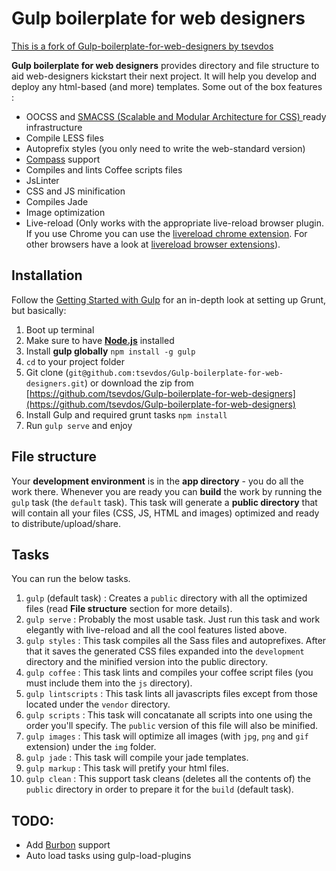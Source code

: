 # Gulp boilerplate for web designers

[This is a fork of Gulp-boilerplate-for-web-designers by tsevdos](https://github.com/tsevdos/Gulp-boilerplate-for-web-designers)

**Gulp boilerplate for web designers** provides directory and file structure to aid web-designers kickstart their next project. It will help you develop and deploy any html-based (and more) templates. Some out of the box features :

- OOCSS and [SMACSS (Scalable and Modular Architecture for CSS) ](http://smacss.com/) ready infrastructure
- Compile LESS files
- Autoprefix styles (you only need to write the web-standard version)
- [Compass](http://compass-style.org/) support
- Compiles and lints Coffee scripts files
- JsLinter
- CSS and JS minification
- Compiles Jade
- Image optimization
- Live-reload (Only works with the appropriate live-reload browser plugin. If you use Chrome you can use the [livereload chrome extension](https://chrome.google.com/webstore/detail/livereload/jnihajbhpnppcggbcgedagnkighmdlei). For other browsers have a look at [livereload browser extensions](http://feedback.livereload.com/knowledgebase/articles/86242-how-do-i-install-and-use-the-browser-extensions-)).

## Installation

Follow the [Getting Started with Gulp](https://github.com/gulpjs/gulp/blob/master/docs/getting-started.md#getting-started) for an in-depth look at setting up Grunt, but basically:

1. Boot up terminal
2. Make sure to have **[Node.js](http://nodejs.org/download/)** installed
3. Install **gulp globally** `npm install -g gulp`
4. `cd` to your project folder
5. Git clone (`git@github.com:tsevdos/Gulp-boilerplate-for-web-designers.git`) or download the zip from [https://github.com/tsevdos/Gulp-boilerplate-for-web-designers](https://github.com/tsevdos/Gulp-boilerplate-for-web-designers)
7. Install Gulp and required grunt tasks `npm install`
8. Run `gulp serve` and enjoy

## File structure

Your **development environment** is in the **app directory** - you do all the work there. Whenever you are ready you can **build** the work by running the `gulp` task (the `default` task). This task will generate a **public directory** that will contain all your files (CSS, JS, HTML and images) optimized and ready to distribute/upload/share.

## Tasks

You can run the below tasks.

1. `gulp` (default task) : Creates a `public` directory with all the optimized files (read **File structure** section for more details).
2. `gulp serve` : Probably the most usable task. Just run this task and work elegantly with live-reload and all the cool features listed above.
3. `gulp styles` : This task compiles all the Sass files and autoprefixes. After that it saves the generated CSS files expanded into the `development` directory and the minified version into the public directory.
4. `gulp coffee` : This task lints and compiles your coffee script files (you must include them into the `js` directory).
5. `gulp lintscripts` : This task lints all javascripts files except from those located under the `vendor` directory.
6. `gulp scripts` : This task will concatanate all scripts into one using the order you'll specify. The `public` version of this file will also be minified.
7. `gulp images` : This task will optimize all images (with `jpg`, `png` and `gif` extension) under the `img` folder.
8. `gulp jade` : This task will compile your jade templates.
9. `gulp markup` : This task will pretify your html files.
10. `gulp clean` : This support task cleans (deletes all the contents of) the `public` directory in order to prepare it for the `build` (default task).

## TODO:

- Add [Burbon](http://bourbon.io/) support
- Auto load tasks using gulp-load-plugins
